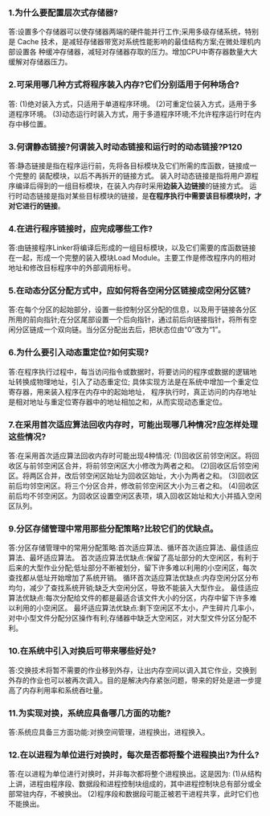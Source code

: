 ### 1.为什么要配置层次式存储器? 
答:设置多个存储器可以使存储器两端的硬件能并行工作;采用多级存储系统，特别是 Cache 技术，是减轻存储器带宽对系统性能影响的最佳结构方案;在微处理机内部设置各 种缓冲存储器，减轻对存储器存取的压力。增加CPU中寄存器数量大大缓解对存储器压力。

### 2.可采用哪几种方式将程序装入内存?它们分别适用于何种场合?
答: (1)绝对装入方式，只适用于单道程序环境。 (2)可重定位装入方式，适用于多道程序环境。 (3)动态运行时装入方式，用于多道程序环境;不允许程序运行时在内存中移位置。

### 3.何谓静态链接?何谓装入时动态链接和运行时的动态链接?P120 
答:静态链接是指在程序运行前，先将各目标模块及它们所需的库函数，链接成一个完整的 装配模块，以后不再拆开的链接方式。 
装入时动态链接是指将用户源程序编译后得到的一组目标模块，在装入内存时采用**边装入边链接**的链接方式。 
运行时动态链接是指对某些目标模块的链接，是**在程序执行中需要该目标模块时，才对它进行的链接**。

### 4.在进行程序链接时，应完成哪些工作?
答:由链接程序Linker将编译后形成的一组目标模块，以及它们需要的库函数链接在一起，形成一个完整的装入模块Load Module。主要工作是修改程序内的相对地址和修改目标程序中的外部调用标号。

### 5.在动态分区分配方式中，应如何将各空闲分区链接成空闲分区链?
答:在每个分区的起始部分，设置一些控制分区分配的信息，以及用于链接各分区所用的前向指针;在分区尾部设置一个后向指针，通过前后向链接指针，将所有空闲分区链成一个双向链。当分区分配出去后，把状态位由“0”改为“1”。


### 6.为什么要引入动态重定位?如何实现?
答:在程序执行过程中，每当访问指令或数据时，将要访问的程序或数据的逻辑地址转换成物理地址，引入了动态重定位;
具体实现方法是在系统中增加一个重定位寄存器，用来装入程序在内存中的起始地址，
程序执行时，真正访问的内存地址是相对地址与重定位寄存器中的地址相加之和，从而实现动态重定位。

### 7.在采用首次适应算法回收内存时，可能出现哪几种情况?应怎样处理这些情况?
答:在采用首次适应算法回收内存时可能出现4种情况:
(1)回收区前邻空闲区。将回收区与前邻空闲区合并，将前邻空闲区大小修改为两者之和。
(2)回收区后邻空闲区。将两区合并，改后邻空闲区始址为回收区始址，大小为两者之和。
(3)回收区前后均邻空闲区。将三个分区合并，修改前邻空闲区大小为三者之和。
(4)回收区前后均不邻空闲区。为回收区设置空闲区表项，填入回收区始址和大小并插入空闲区队列。

### 9.分区存储管理中常用那些分配策略?比较它们的优缺点。 
答:分区存储管理中的常用分配策略:首次适应算法、循环首次适应算法、最佳适应算法、最坏适应算法。
首次适应算法优缺点:保留了高址部分的大空闲区，有利于后来的大型作业分配;低址部分不断被划分，留下许多难以利用的小空闲区，每次查找都从低址开始增加了系统开销。
循环首次适应算法优缺点:内存空闲分区分布均匀，减少了查找系统开销;缺乏大空闲分区，导致不能装入大型作业。
最佳适应算法优缺点:每次分配给文件的都是最适合该文件大小的分区，内存中留下许多难以利用的小空闲区。
最坏适应算法优缺点:剩下空闲区不太小，产生碎片几率小，对中小型文件分配分区操作有利;存储器中缺乏大空闲区，对大型文件分区分配不利。

### 10.在系统中引入对换后可带来哪些好处? 
答:交换技术将暂不需要的作业移到外存，让出内存空间以调入其它作业，交换到外存的作业也可以被再次调入。目的是解决内存紧张问题，带来的好处是进一步提高了内存利用率和系统吞吐量。

### 11.为实现对换，系统应具备哪几方面的功能? 
答:系统应具备三方面功能:对换空间管理，进程换出，进程换入。

### 12.在以进程为单位进行对换时，每次是否都将整个进程换出?为什么? 
答:在以进程为单位进行对换时，并非每次都将整个进程换出。这是因为: 
(1)从结构上讲，进程由程序段、数据段和进程控制块组成的，其中进程控制块总有部分或全部常驻内存，不被换出。
(2)程序段和数据段可能正被若干进程共享，此时它们也不能换出。
